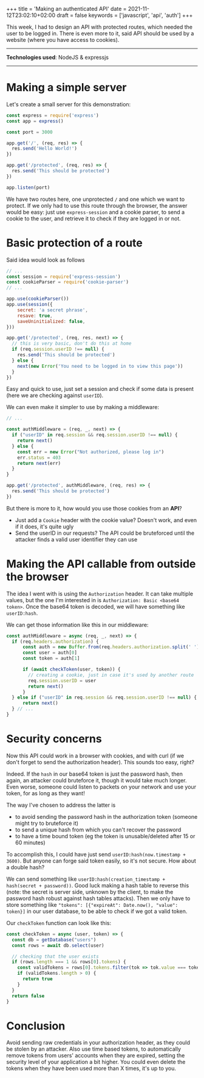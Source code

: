 +++
title = 'Making an authenticated API'
date = 2021-11-12T23:02:10+02:00
draft = false
keywords = ['javascript', 'api', 'auth']
+++

This week, I had to design an API with protected routes, which needed the user to be logged in. There is even more to it, said API should be used by a website (where you have access to cookies).

----

**Technologies used**: NodeJS & expressjs

----

# Making a simple server

Let's create a small server for this demonstration:

```javascript
const express = require('express')
const app = express()

const port = 3000

app.get('/', (req, res) => {
  res.send('Hello World!')
})

app.get('/protected', (req, res) => {
  res.send('This should be protected')
})

app.listen(port)
```

We have two routes here, one unprotected `/` and one which we want to protect. If we only had to use this route through the browser, the answer would be easy: just use `express-session` and a cookie parser, to send a cookie to the user, and retrieve it to check if they are logged in or not.

# Basic protection of a route

Said idea would look as follows
```javascript
// ...
const session = require('express-session')
const cookieParser = require('cookie-parser')
// ...

app.use(cookieParser())
app.use(session({
    secret: 'a secret phrase',
    resave: true,
    saveUninitialized: false,
}))

app.get('/protected', (req, res, next) => {
  // this is very basic, don't do this at home
  if (req.session.userID !== null) {
    res.send('This should be protected')
  } else {
    next(new Error('You need to be logged in to view this page'))
  }
})
```

Easy and quick to use, just set a session and check if some data is present (here we are checking against `userID`).

We can even make it simpler to use by making a middleware:
```javascript
// ...

const authMiddleware = (req, _, next) => {
  if ("userID" in req.session && req.session.userID !== null) {
    return next()
  } else {
    const err = new Error("Not authorized, please log in")
    err.status = 403
    return next(err)
  }
}

app.get('/protected', authMiddleware, (req, res) => {
  res.send('This should be protected')
})
```

But there is more to it, how would you use those cookies from an **API**?
* Just add a `Cookie` header with the cookie value? Doesn't work, and even if it does, it's quite ugly
* Send the userID in our requests? The API could be bruteforced until the attacker finds a valid user identifier they can use

# Making the API callable from outside the browser

The idea I went with is using the `Authorization` header. It can take multiple values, but the one I'm interested in is `Authorization: Basic <base64 token>`. Once the base64 token is decoded, we will have something like `userID:hash`.

We can get those information like this in our middleware:
```javascript
const authMiddleware = async (req, _, next) => {
  if (req.headers.authorization) {
      const auth = new Buffer.from(req.headers.authorization.split(' ')[1], 'base64').toString().split(':')
      const user = auth[0]
      const token = auth[1]

      if (await checkToken(user, token)) {
        // creating a cookie, just in case it's used by another route
        req.session.userID = user
        return next()
      }
  } else if ("userID" in req.session && req.session.userID !== null) {
      return next()
  } // ...
}
```

# Security concerns

Now this API could work in a browser with cookies, and with curl (if we don't forget to send the authorization header). This sounds too easy, right?

Indeed. If the `hash` in our base64 token is just the password hash, then again, an attacker could bruteforce it, though it would take much longer. Even worse, someone could listen to packets on your network and use your token, for as long as they want!

The way I've chosen to address the latter is
* to avoid sending the password hash in the authorization token (someone might try to bruteforce it)
* to send a unique hash from which you can't recover the password
* to have a time bound token (eg the token is unusable/deleted after 15 or 60 minutes)

To accomplish this, I could have just send `userID:hash(now.timestamp + 3600)`. But anyone can forge said token easily, so it's not secure. How about a double hash?

We can send something like `userID:hash(creation_timestamp + hash(secret + password))`. Good luck making a hash table to reverse this (note: the secret is server side, unknown by the client, to make the password hash robust against hash tables attacks). Then we only have to store something like `"tokens": [{"expireAt": Date.now(), "value": token}]` in our user database, to be able to check if we got a valid token.

Our `checkToken` function can look like this:
```javascript
const checkToken = async (user, token) => {
  const db = getDatabase("users")
  const rows = await db.select(user)

  // checking that the user exists
  if (rows.length === 1 && rows[0].tokens) {
    const validTokens = rows[0].tokens.filter(tok => tok.value === token && tok.expireAt > Date.now())
    if (validTokens.length > 0) {
      return true
    }
  }
  return false
}
```

# Conclusion

Avoid sending raw credentials in your authorization header, as they could be stolen by an attacker. Also use time based tokens, to automatically remove tokens from users' accounts when they are expired, setting the security level of your application a bit higher. You could even delete the tokens when they have been used more than X times, it's up to you.

